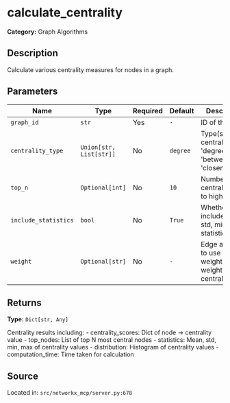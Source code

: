 # calculate_centrality

**Category:** Graph Algorithms

## Description

Calculate various centrality measures for nodes in a graph.

## Parameters

| Name | Type | Required | Default | Description |
|------|------|----------|---------|-------------|
| `graph_id` | `str` | Yes | `-` | ID of the graph |
| `centrality_type` | `Union[str, List[str]]` | No | `degree` | Type(s) of centrality - 'degree', 'betweenness', 'closeness', |
| `top_n` | `Optional[int]` | No | `10` | Number of top central nodes to highlight |
| `include_statistics` | `bool` | No | `True` | Whether to include mean, std, min, max statistics |
| `weight` | `Optional[str]` | No | `-` | Edge attribute to use as weight (for weighted centralities) |

## Returns

**Type:** `Dict[str, Any]`

Centrality results including: - centrality_scores: Dict of node -> centrality value - top_nodes: List of top N most central nodes - statistics: Mean, std, min, max of centrality values - distribution: Histogram of centrality values - computation_time: Time taken for calculation

## Source

Located in: `src/networkx_mcp/server.py:678`
